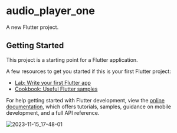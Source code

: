 # audio_player_one

A new Flutter project.

## Getting Started

This project is a starting point for a Flutter application.

A few resources to get you started if this is your first Flutter project:

- [Lab: Write your first Flutter app](https://docs.flutter.dev/get-started/codelab)
- [Cookbook: Useful Flutter samples](https://docs.flutter.dev/cookbook)

For help getting started with Flutter development, view the
[online documentation](https://docs.flutter.dev/), which offers tutorials,
samples, guidance on mobile development, and a full API reference.



![2023-11-15_17-48-01](https://github.com/meraamine/audio_player_one/assets/63201349/c030956a-4918-4f26-be9c-ce07b97c1f41)
